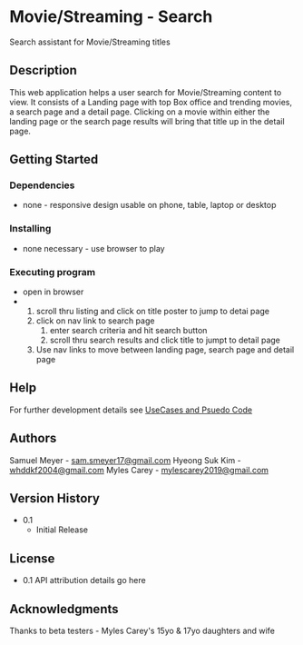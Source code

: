 # Movie/Streaming - Search

Search assistant for Movie/Streaming titles

## Description
 
This web application helps a user search for Movie/Streaming content to view.
It consists of a Landing page with top Box office and trending movies, a search page and a detail page.
Clicking on a movie within either the landing page or the search page results will bring that title up in the detail page.


<!--  fill these in with wireframe first then 
      later replace with prototype web page images 
      and finally with finished product images

Landing page:

![landing-page](assets/images/wireframeA.png)

Search page:

![search-page](assets/images/wireframeB.png)

Detail page:

![detail-page](assets/images/wireframeC.png)

-->

## Getting Started

### Dependencies

* none - responsive design usable on phone, table, laptop or desktop

### Installing

* none necessary - use browser to play

### Executing program

* open in browser 
*   1. scroll thru listing and click on title poster to jump to detai page
    2. click on nav link to search page
        1. enter search criteria and hit search button
        2. scroll thru search results and click title to jumpt to detail page
    2. Use nav links to move between landing page, search page and detail page     

## Help

For further development details see [UseCases and Psuedo Code](UseCases-PsuedoCode.md)

## Authors

Samuel Meyer - sam.smeyer17@gmail.com
Hyeong Suk Kim - whddkf2004@gmail.com
Myles Carey - mylescarey2019@gmail.com 

## Version History
 
* 0.1
    * Initial Release

## License

* 0.1 API attribution details go here

## Acknowledgments

Thanks to beta testers - Myles Carey's 15yo & 17yo daughters and wife 
